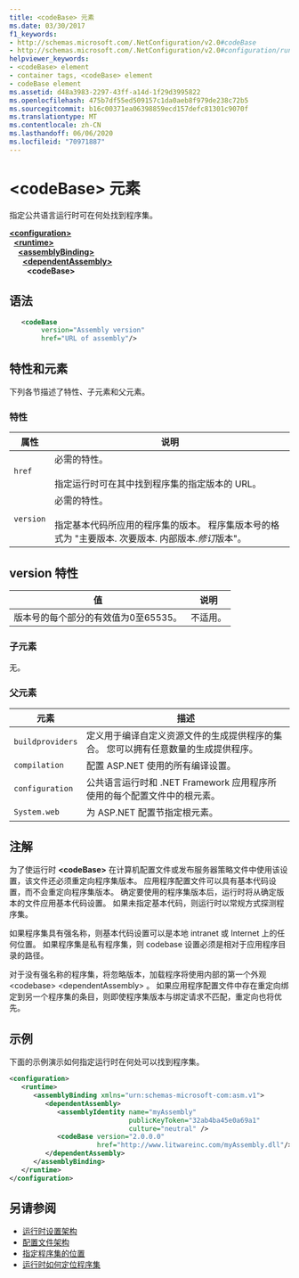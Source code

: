 ```yaml
---
title: <codeBase> 元素
ms.date: 03/30/2017
f1_keywords:
- http://schemas.microsoft.com/.NetConfiguration/v2.0#codeBase
- http://schemas.microsoft.com/.NetConfiguration/v2.0#configuration/runtime/assemblyBinding/dependentAssembly/codeBase
helpviewer_keywords:
- <codeBase> element
- container tags, <codeBase> element
- codeBase element
ms.assetid: d48a3983-2297-43ff-a14d-1f29d3995822
ms.openlocfilehash: 475b7df55ed509157c1da0aeb8f979de238c72b5
ms.sourcegitcommit: b16c00371ea06398859ecd157defc81301c9070f
ms.translationtype: MT
ms.contentlocale: zh-CN
ms.lasthandoff: 06/06/2020
ms.locfileid: "70971887"
---
```

# <a name="codebase-element"></a>\<codeBase> 元素

指定公共语言运行时可在何处找到程序集。

[**\<configuration>**](../configuration-element.md)\
&nbsp;&nbsp;[**\<runtime>**](runtime-element.md)\
&nbsp;&nbsp;&nbsp;&nbsp;[**\<assemblyBinding>**](assemblybinding-element-for-runtime.md)\
&nbsp;&nbsp;&nbsp;&nbsp;&nbsp;&nbsp;[**\<dependentAssembly>**](dependentassembly-element.md)\
&nbsp;&nbsp;&nbsp;&nbsp;&nbsp;&nbsp;&nbsp;&nbsp;**\<codeBase>**

## <a name="syntax"></a>语法

```xml
   <codeBase
        version="Assembly version"
        href="URL of assembly"/>
```

## <a name="attributes-and-elements"></a>特性和元素

下列各节描述了特性、子元素和父元素。

### <a name="attributes"></a>特性

|属性|说明|
|---------------|-----------------|
|`href`|必需的特性。<br /><br /> 指定运行时可在其中找到程序集的指定版本的 URL。|
|`version`|必需的特性。<br /><br /> 指定基本代码所应用的程序集的版本。 程序集版本号的格式为 "主要版本. 次要版本. 内部版本.*修订*版本"。|

## <a name="version-attribute"></a>version 特性

|值|说明|
|-----------|-----------------|
|版本号的每个部分的有效值为0至65535。|不适用。|

### <a name="child-elements"></a>子元素

无。

### <a name="parent-elements"></a>父元素

|元素|描述|
|-------------|-----------------|
|`buildproviders`|定义用于编译自定义资源文件的生成提供程序的集合。 您可以拥有任意数量的生成提供程序。|
|`compilation`|配置 ASP.NET 使用的所有编译设置。|
|`configuration`|公共语言运行时和 .NET Framework 应用程序所使用的每个配置文件中的根元素。|
|`System.web`|为 ASP.NET 配置节指定根元素。|

## <a name="remarks"></a>注解

为了使运行时 **\<codeBase>** 在计算机配置文件或发布服务器策略文件中使用该设置，该文件还必须重定向程序集版本。 应用程序配置文件可以具有基本代码设置，而不会重定向程序集版本。 确定要使用的程序集版本后，运行时将从确定版本的文件应用基本代码设置。 如果未指定基本代码，则运行时以常规方式探测程序集。

如果程序集具有强名称，则基本代码设置可以是本地 intranet 或 Internet 上的任何位置。 如果程序集是私有程序集，则 codebase 设置必须是相对于应用程序目录的路径。

对于没有强名称的程序集，将忽略版本，加载程序将使用内部的第一个外观 \<codebase> \<dependentAssembly> 。 如果应用程序配置文件中存在重定向绑定到另一个程序集的条目，则即使程序集版本与绑定请求不匹配，重定向也将优先。

## <a name="example"></a>示例

下面的示例演示如何指定运行时在何处可以找到程序集。

```xml
<configuration>
   <runtime>
      <assemblyBinding xmlns="urn:schemas-microsoft-com:asm.v1">
         <dependentAssembly>
            <assemblyIdentity name="myAssembly"
                              publicKeyToken="32ab4ba45e0a69a1"
                              culture="neutral" />
            <codeBase version="2.0.0.0"
                      href="http://www.litwareinc.com/myAssembly.dll"/>
         </dependentAssembly>
      </assemblyBinding>
   </runtime>
</configuration>
```

## <a name="see-also"></a>另请参阅

- [运行时设置架构](index.md)
- [配置文件架构](../index.md)
- [指定程序集的位置](../../../../standard/assembly/location.md)
- [运行时如何定位程序集](../../../deployment/how-the-runtime-locates-assemblies.md)
